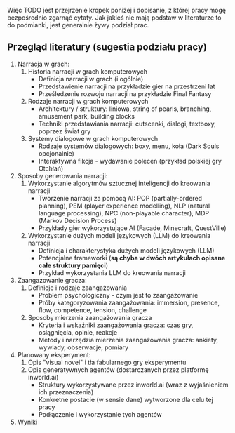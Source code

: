 Więc TODO jest przejrzenie kropek poniżej i dopisanie, z której pracy mogę bezpośrednio zgarnąć cytaty. Jak jakieś nie mają podstaw w literaturze to do podmianki, jest generalnie żywy podział prac.
## Przegląd literatury (sugestia podziału pracy)
1. Narracja w grach: 
	1. Historia narracji w grach komputerowych
		- Definicja narracji w grach (i ogólnie)
		- Przedstawienie narracji na przykładzie gier na przestrzeni lat
		- Prześledzenie rozwoju narracji na przykładzie Final Fantasy
	2. Rodzaje narracji w grach komputerowych
		- Architektury / struktury: liniowa, string of pearls, branching, amusement park, building blocks
		- Techniki przedstawiania narracji: cutscenki, dialogi, textboxy, poprzez świat gry
	3. Systemy dialogowe w grach komputerowych
		- Rodzaje systemów dialogowych: boxy, menu, koła (Dark Souls opcjonalnie)
		- Interaktywna fikcja - wydawanie poleceń (przykład polskiej gry Otchłań)
2. Sposoby generowania narracji:
	1. Wykorzystanie algorytmów sztucznej inteligencji do kreowania narracji
		- Tworzenie narracji za pomocą AI: POP (partially-ordered planning), PEM (player experience modelling), NLP (natural language processing), NPC (non-playable character), MDP (Markov Decision Process)
		- Przykłady gier wykorzystujące AI (Facade, Minecraft, QuestVille)
	2. Wykorzystanie dużych modeli językowych (LLM) do kreowania narracji
		- Definicja i charakterystyka dużych modeli językowych (LLM)
		- Potencjalne frameworki (**są chyba w dwóch artykułach opisane całe struktury pamięci**)
		- Przykład wykorzystania LLM do kreowania narracji
3. Zaangażowanie gracza:
	1. Definicje i rodzaje zaangażowania
		- Problem psychologiczny - czym jest to zaangażowanie
		- Próby kategoryzowania zaangażowania: immersion, presence, flow, competence, tension, challenge
	2. Sposoby mierzenia zaangażowania gracza
		- Kryteria i wskaźniki zaangażowania gracza: czas gry, osiągnięcia, opinie, reakcje
		- Metody i narzędzia mierzenia zaangażowania gracza: ankiety, wywiady, obserwacje, pomiary
4. Planowany eksperyment: 
	1. Opis "visual novel" i tła fabularnego gry eksperymentu
	2. Opis generatywnych agentów (dostarczanych przez platformę inworld.ai)
		- Struktury wykorzystywane przez inworld.ai (wraz z wyjaśnieniem ich przeznaczenia)
		- Konkretne postacie (w sensie dane) wytworzone dla celu tej pracy
		- Podłączenie i wykorzystanie tych agentów
5. Wyniki